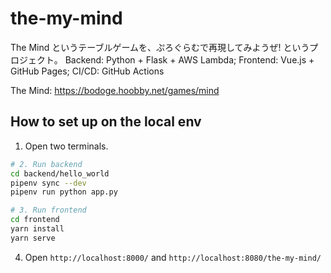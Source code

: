 # the-my-mind

The Mind というテーブルゲームを、ぷろぐらむで再現してみようぜ! というプロジェクト。
Backend: Python + Flask + AWS Lambda; Frontend: Vue.js + GitHub Pages; CI/CD: GitHub Actions

The Mind: https://bodoge.hoobby.net/games/mind

## How to set up on the local env

1. Open two terminals.

```bash
# 2. Run backend
cd backend/hello_world
pipenv sync --dev
pipenv run python app.py
```

```bash
# 3. Run frontend
cd frontend
yarn install
yarn serve
```

4. Open `http://localhost:8000/` and `http://localhost:8080/the-my-mind/`
